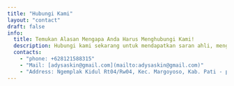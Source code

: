 ```yaml
---
title: "Hubungi Kami"
layout: "contact"
draft: false
info: 
  title: Temukan Alasan Mengapa Anda Harus Menghubungi Kami!
  description: Hubungi kami sekarang untuk mendapatkan saran ahli, mengetahui lebih lanjut tentang bisnis dan produk kami, atau mengajukan pertanyaan seputar perawatan kulit. Kami siap menjawab setiap pertanyaan dan membantu Anda meraih financial yang luar biasa melalui bisnis yang kami tawarkan
  contacts: 
    - "phone: +628121588315"
    - "Mail: [adysaskin@gmail.com](mailto:adysaskin@gmail.com)"
    - "Address: Ngemplak Kidul Rt04/Rw04, Kec. Margoyoso, Kab. Pati - pos 59154"
---
```

